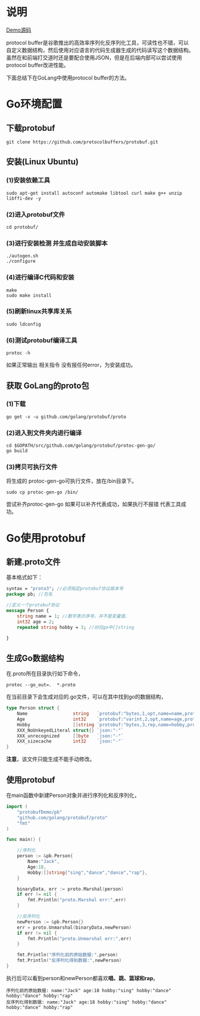 # 说明

[Demo源码](https://github.com/meetbetter/protocol-buffer-demo)

protocol buffer是谷歌推出的高效率序列化反序列化工具，可读性也不错，可以自定义数据结构，然后使用对应语言的代码生成器生成的代码读写这个数据结构。虽然在和前端打交道时还是要配合使用JSON，但是在后端内部可以尝试使用protocol buffer改进性能。

下面总结下在GoLang中使用protocol buffer的方法。

# Go环境配置

## 下载protobuf

```shell
git clone https://github.com/protocolbuffers/protobuf.git
```

## 安装(Linux Ubuntu)

### (1)安装依赖工具

```shell
sudo apt-get install autoconf automake libtool curl make g++ unzip libffi-dev -y
```

### (2)进入protobuf文件

```shell
cd protobuf/
```

### (3)进行安装检测 并生成自动安装脚本

```shell
./autogen.sh
./configure
```

### (4)进行编译C代码和安装

```shell
make
sudo make install
```

### (5)刷新linux共享库关系

```shell
sudo ldconfig
```

### (6)测试protobuf编译工具

```shell
protoc -h
```

如果正常输出 相关指令 没有报任何error，为安装成功。



## 获取 GoLang的proto包

###  (1)下载

```shell
go get -v -u github.com/golang/protobuf/proto
```

### (2)进入到文件夹内进行编译

```shell
cd $GOPATH/src/github.com/golang/protobuf/protoc-gen-go/
go build
```

### (3)拷贝可执行文件

将生成的 protoc-gen-go可执行文件，放在/bin目录下。

```shell
sudo cp protoc-gen-go /bin/
```

尝试补齐protoc-gen-go 如果可以补齐代表成功，如果执行不报错 代表工具成功。

# Go使用protobuf

## 新建.proto文件

基本格式如下：

```protobuf
syntax = "proto3"; //必须指定protobuf协议版本号
package pb; //包名

//定义一个protobuf协议
message Person {
    string name = 1; //数字表示序号，并不是变量值.
    int32 age = 2;
    repeated string hobby = 3; //对应go中[]string

}
```

## 生成Go数据结构

在.proto所在目录执行如下命令，

```shell
protoc --go_out=.  *.proto
```

在当前目录下会生成对应的.go文件，可以在其中找到go的数据结构，

```go
type Person struct {
	Name                 string   `protobuf:"bytes,1,opt,name=name,proto3" json:"name,omitempty"`
	Age                  int32    `protobuf:"varint,2,opt,name=age,proto3" json:"age,omitempty"`
	Hobby                []string `protobuf:"bytes,3,rep,name=hobby,proto3" json:"hobby,omitempty"`
	XXX_NoUnkeyedLiteral struct{} `json:"-"`
	XXX_unrecognized     []byte   `json:"-"`
	XXX_sizecache        int32    `json:"-"`
}
```

**注意**，该文件只能生成不能手动修改。

## 使用protobuf

在main函数中新建Person对象并进行序列化和反序列化，

```go
import (
	"protobufDemo/pb"
	"github.com/golang/protobuf/proto"
	"fmt"
)

func main() {

	//序列化
	person := &pb.Person{
		Name:"Jack",
		Age:18,
		Hobby:[]string{"sing","dance","dance","rap"},
	}

	binaryData, err := proto.Marshal(person)
	if err != nil {
		fmt.Println("proto.Marshal err:",err)
	}

	//反序列化
	newPerson := &pb.Person{}
	err = proto.Unmarshal(binaryData,newPerson)
	if err != nil {
		fmt.Println("proto.Unmarshal err:",err)
	}

	fmt.Println("序列化前的原始数据:",person)
	fmt.Println("反序列化得到数据:",newPerson)
}
```

执行后可以看到person和newPerson都喜欢**唱、跳、篮球和rap**。

```shell
序列化前的原始数据: name:"Jack" age:18 hobby:"sing" hobby:"dance" hobby:"dance" hobby:"rap" 
反序列化得到数据: name:"Jack" age:18 hobby:"sing" hobby:"dance" hobby:"dance" hobby:"rap" 
```

